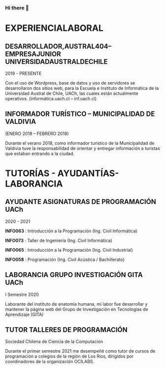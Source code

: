 ### Hi there 👋

# EXPERIENCIALABORAL

## DESARROLLADOR,AUSTRAL404–EMPRESAJUNIOR UNIVERSIDADAUSTRALDECHILE

2019 - PRESENTE

Con el uso de Wordpress, base de datos y uso de servidores se desarrollaron dos sitios web, para la Escuela e Instituto de Informática de la Universidad Austral de Chile, UACh, las cuales están actualmente operativos. (informática.uach.cl – inf.uach.cl)

## INFORMADOR TURÍSTICO – MUNICIPALIDAD DE VALDIVIA

(ENERO 2018 – FEBRERO 2018)

Durante el verano 2018, como informador turístico de la Municipalidad de Valdivia tuve la responsabilidad de orientar y entregar información a turistas que estaban entrando a la ciudad.

# TUTORÍAS - AYUDANTÍAS- LABORANCIA

## AYUDANTE ASIGNATURAS DE PROGRAMACIÓN UACh

2020 - 2021

**INFO063** : Introducción a la Programación (Ing. Civil Informática)

**INFO073** : Taller de Ingeniería (Ing. Civil Informática)

**INFO065** : Introducción a la Programación (Ing. Civil Industrial)

**INFO058** : Programación (Ing. Civil Acústica / Bachillerato)

## LABORANCIA GRUPO INVESTIGACIÓN GITA UACh

I Semestre 2020

Laborante del instituto de anatomía humana, mi labor fue desarrollar y mantener la página web del Grupo de Investigación en Tecnologías de Aprendizaje (GITA)


## TUTOR TALLERES DE PROGRAMACIÓN

Sociedad Chilena de Ciencia de la Computación

Durante el primer semestre 2021 me desempeñé como tutor de cursos de programación a colegios de la región de Los Ríos, dirigidos por coordinadores de la organización OCILABS.

<!--
**ulloacastillo/ulloacastillo** is a ✨ _special_ ✨ repository because its `README.md` (this file) appears on your GitHub profile.

Here are some ideas to get you started:

- 🔭 I’m currently working on ...
- 🌱 I’m currently learning ...
- 👯 I’m looking to collaborate on ...
- 🤔 I’m looking for help with ...
- 💬 Ask me about ...
- 📫 How to reach me: ...
- 😄 Pronouns: ...
- ⚡ Fun fact: ...
-->

